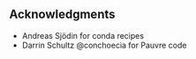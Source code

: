 ## Acknowledgments

- Andreas Sjödin for conda recipes
- Darrin Schultz @conchoecia for Pauvre code
